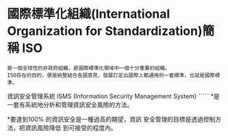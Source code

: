 # 國際標準化組織(International Organization for Standardization)簡稱 ISO
````
是一個全球性的非政府組織，是國際標準化領域中一個十分重要的組織。
ISO存在的目的，便是統整結合各國意見，發展訂定出國際上都通用的一套標準，也就是國際標準。

````` 
資訊安全管理系統 ISMS (Information Security Management System)
ˋˋˋˋˋ
*是一套有系統地分析和管理資訊安全風險的方法。

*要達到100% 的資訊安全是一種過高的期望，資訊
安全管理的目標是透過控制方法，把資訊風險降低
到可接受的程度內。
